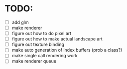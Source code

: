 # TODO:

- [ ] add glm
- [ ] make renderer
- [ ] figure out how to do pixel art
- [ ] figure out how to make actual landscape art
- [ ] figure out texture binding
- [ ] make auto generation of index buffers (prob a class?)
- [ ] make single call rendering work
- [ ] make renderer queue